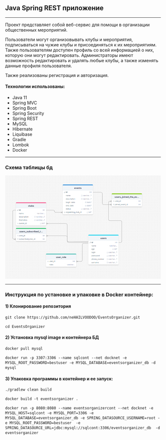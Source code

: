 ## Java Spring REST приложение   
<hr>

Проект представляет собой веб-сервис для помощи в организации общественных мероприятий. 

Пользователи могут организовывать клубы и мероприятия, подписываться на чужие клубы и присоединяться к их мероприятиям.
Также пользователям доступен профиль со всей информацией о них, которую они могут редактировать.
Администраторы имеют возможность редактировать и удалять любые клубы, а также изменять данные профиля пользователя.

Также реализованы регистрация и авторизация.

#### Технологии использованы:
- Java 11
- Spring MVC
- Spring Boot
- Spring Security
- Spring REST
- MySQL
- Hibernate
- Liquibase
- Gradle
- Lombok
- Docker
<hr>

### Схема таблицы бд

![alt text](screenshots/tableScheme.png "Список всех заявок")

<hr>

### Инструкция по установке и упаковке в Docker контейнер:

#### 1) Клонирование репозитория

```
git clone https://github.com/neHAILVOODOO/EventsOrganizer.git
```
```
cd EventsOrganizer
```
#### 2) Установка mysql image и контейнера БД

```
docker pull mysql  
```
```
docker run -p 3307:3306 --name sqlcont --net docknet -e MYSQL_ROOT_PASSWORD=bestuser -e MYSQL_DATABASE=eventsorganizer_db -d mysql
```

#### 3) Упаковка программы в контейнер и ее запуск:
```
./gradlew clean build 
```
```
docker build -t eventsorganizer .
```

```
docker run -p 8080:8080 --name eventsorganizercont --net docknet -e MYSQL_HOST=sqlcont -e MYSQL_PORT=3306 -e MYSQL_DATABASE=eventsorganizer_db -e SPRING_DATASOURCE_USERNAME=root -e MYSQL_ROOT_PASSWORD=bestuser  -e SPRING_DATASOURCE_URL=jdbc:mysql://sqlcont:3306/eventsorganizer_db  -d eventsorganizer
```